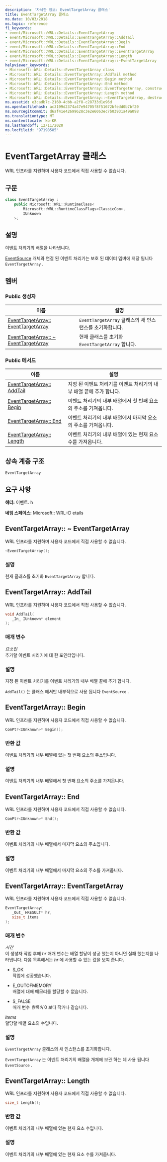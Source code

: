 ```yaml
---
description: '자세한 정보: EventTargetArray 클래스'
title: EventTargetArray 클래스
ms.date: 10/03/2018
ms.topic: reference
f1_keywords:
- event/Microsoft::WRL::Details::EventTargetArray
- event/Microsoft::WRL::Details::EventTargetArray::AddTail
- event/Microsoft::WRL::Details::EventTargetArray::Begin
- event/Microsoft::WRL::Details::EventTargetArray::End
- event/Microsoft::WRL::Details::EventTargetArray::EventTargetArray
- event/Microsoft::WRL::Details::EventTargetArray::Length
- event/Microsoft::WRL::Details::EventTargetArray::~EventTargetArray
helpviewer_keywords:
- Microsoft::WRL::Details::EventTargetArray class
- Microsoft::WRL::Details::EventTargetArray::AddTail method
- Microsoft::WRL::Details::EventTargetArray::Begin method
- Microsoft::WRL::Details::EventTargetArray::End method
- Microsoft::WRL::Details::EventTargetArray::EventTargetArray, constructor
- Microsoft::WRL::Details::EventTargetArray::Length method
- Microsoft::WRL::Details::EventTargetArray::~EventTargetArray, destructor
ms.assetid: e3cadb7c-2160-4cbb-a2f8-c28733d1e96d
ms.openlocfilehash: ac3199d2374a47e94705f8f51672bfedd0b7bf20
ms.sourcegitcommit: d6af41e42699628c3e2e6063ec7b03931a49a098
ms.translationtype: MT
ms.contentlocale: ko-KR
ms.lasthandoff: 12/11/2020
ms.locfileid: "97198585"
---
```

# <a name="eventtargetarray-class"></a>EventTargetArray 클래스

WRL 인프라를 지원하며 사용자 코드에서 직접 사용할 수 없습니다.

## <a name="syntax"></a>구문

```cpp
class EventTargetArray :
    public Microsoft::WRL::RuntimeClass<
        Microsoft::WRL::RuntimeClassFlags<ClassicCom>,
        IUnknown
    >;
```

## <a name="remarks"></a>설명

이벤트 처리기의 배열을 나타냅니다.

[EventSource](eventsource-class.md) 개체와 연결 된 이벤트 처리기는 보호 된 데이터 멤버에 저장 됩니다 `EventTargetArray` .

## <a name="members"></a>멤버

### <a name="public-constructors"></a>Public 생성자

이름                                                           | 설명
-------------------------------------------------------------- | -----------------------------------------------------------
[EventTargetArray:: EventTargetArray](#eventtargetarray)        | `EventTargetArray` 클래스의 새 인스턴스를 초기화합니다.
[EventTargetArray:: ~ EventTargetArray](#tilde-eventtargetarray) | 현재 클래스를 초기화 `EventTargetArray` 합니다.

### <a name="public-methods"></a>Public 메서드

이름                                  | 설명
------------------------------------- | ---------------------------------------------------------------------------------------
[EventTargetArray:: AddTail](#addtail) | 지정 된 이벤트 처리기를 이벤트 처리기의 내부 배열 끝에 추가 합니다.
[EventTargetArray:: Begin](#begin)     | 이벤트 처리기의 내부 배열에서 첫 번째 요소의 주소를 가져옵니다.
[EventTargetArray:: End](#end)         | 이벤트 처리기의 내부 배열에서 마지막 요소의 주소를 가져옵니다.
[EventTargetArray:: Length](#length)   | 이벤트 처리기의 내부 배열에 있는 현재 요소 수를 가져옵니다.

## <a name="inheritance-hierarchy"></a>상속 계층 구조

`EventTargetArray`

## <a name="requirements"></a>요구 사항

**헤더:** 이벤트. h

**네임 스페이스:** Microsoft:: WRL::D etails

## <a name="eventtargetarrayeventtargetarray"></a><a name="tilde-eventtargetarray"></a> EventTargetArray:: ~ EventTargetArray

WRL 인프라를 지원하며 사용자 코드에서 직접 사용할 수 없습니다.

```cpp
~EventTargetArray();
```

### <a name="remarks"></a>설명

현재 클래스를 초기화 `EventTargetArray` 합니다.

## <a name="eventtargetarrayaddtail"></a><a name="addtail"></a> EventTargetArray:: AddTail

WRL 인프라를 지원하며 사용자 코드에서 직접 사용할 수 없습니다.

```cpp
void AddTail(
   _In_ IUnknown* element
);
```

### <a name="parameters"></a>매개 변수

*요소인*<br/>
추가할 이벤트 처리기에 대 한 포인터입니다.

### <a name="remarks"></a>설명

지정 된 이벤트 처리기를 이벤트 처리기의 내부 배열 끝에 추가 합니다.

`AddTail()` 는 클래스 에서만 내부적으로 사용 됩니다 `EventSource` .

## <a name="eventtargetarraybegin"></a><a name="begin"></a> EventTargetArray:: Begin

WRL 인프라를 지원하며 사용자 코드에서 직접 사용할 수 없습니다.

```cpp
ComPtr<IUnknown>* Begin();
```

### <a name="return-value"></a>반환 값

이벤트 처리기의 내부 배열에 있는 첫 번째 요소의 주소입니다.

### <a name="remarks"></a>설명

이벤트 처리기의 내부 배열에서 첫 번째 요소의 주소를 가져옵니다.

## <a name="eventtargetarrayend"></a><a name="end"></a> EventTargetArray:: End

WRL 인프라를 지원하며 사용자 코드에서 직접 사용할 수 없습니다.

```cpp
ComPtr<IUnknown>* End();
```

### <a name="return-value"></a>반환 값

이벤트 처리기의 내부 배열에서 마지막 요소의 주소입니다.

### <a name="remarks"></a>설명

이벤트 처리기의 내부 배열에서 마지막 요소의 주소를 가져옵니다.

## <a name="eventtargetarrayeventtargetarray"></a><a name="eventtargetarray"></a> EventTargetArray:: EventTargetArray

WRL 인프라를 지원하며 사용자 코드에서 직접 사용할 수 없습니다.

```cpp
EventTargetArray(
   _Out_ HRESULT* hr,
   size_t items
);
```

### <a name="parameters"></a>매개 변수

*시간*<br/>
이 생성자 작업 후에 *hr* 매개 변수는 배열 할당이 성공 했는지 아니면 실패 했는지를 나타냅니다. 다음 목록에서는 *hr* 에 사용할 수 있는 값을 보여 줍니다.

- S_OK<br/>
  작업에 성공했습니다.

- E_OUTOFMEMORY<br/>
  배열에 대해 메모리를 할당할 수 없습니다.

- S_FALSE<br/>
  매개 변수 *항목이* 0 보다 작거나 같습니다.

*items*<br/>
할당할 배열 요소의 수입니다.

### <a name="remarks"></a>설명

`EventTargetArray` 클래스의 새 인스턴스를 초기화합니다.

`EventTargetArray` 는 이벤트 처리기의 배열을 개체에 보관 하는 데 사용 됩니다 `EventSource` .

## <a name="eventtargetarraylength"></a><a name="length"></a> EventTargetArray:: Length

WRL 인프라를 지원하며 사용자 코드에서 직접 사용할 수 없습니다.

```cpp
size_t Length();
```

### <a name="return-value"></a>반환 값

이벤트 처리기의 내부 배열에 있는 현재 요소 수입니다.

### <a name="remarks"></a>설명

이벤트 처리기의 내부 배열에 있는 현재 요소 수를 가져옵니다.

